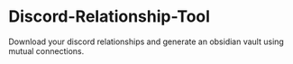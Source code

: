 # Discord-Relationship-Tool
Download your discord relationships and generate an obsidian vault using mutual connections. 
